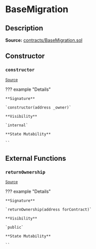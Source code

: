 # BaseMigration

## Description

**Source:** [contracts/BaseMigration.sol](https://github.com/Synthetixio/synthetix/tree/v2.74.1/contracts/BaseMigration.sol)

## Constructor

### `constructor`

<sub>[Source](https://github.com/Synthetixio/synthetix/tree/v2.74.1/contracts/BaseMigration.sol#L6)</sub>

??? example "Details"

    **Signature**

    `constructor(address _owner)`

    **Visibility**

    `internal`

    **State Mutability**

    ``

## External Functions

### `returnOwnership`

<sub>[Source](https://github.com/Synthetixio/synthetix/tree/v2.74.1/contracts/BaseMigration.sol#L9)</sub>

??? example "Details"

    **Signature**

    `returnOwnership(address forContract)`

    **Visibility**

    `public`

    **State Mutability**

    ``
